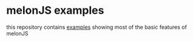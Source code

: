 # melonJS examples

this repository contains [examples](https://melonjs.github.io/examples/) showing most of the basic features of melonJS